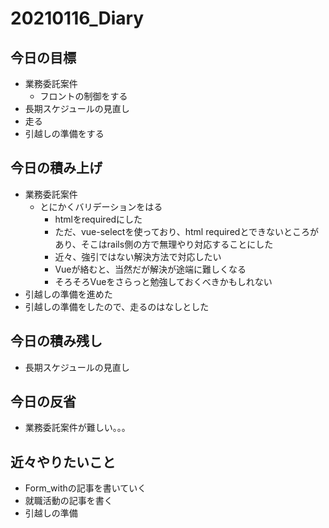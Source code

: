 # 20210116_Diary

## 今日の目標

- 業務委託案件
  - フロントの制御をする
- 長期スケジュールの見直し
- 走る
- 引越しの準備をする

## 今日の積み上げ

- 業務委託案件
  - とにかくバリデーションをはる
    - htmlをrequiredにした
    - ただ、vue-selectを使っており、html requiredとできないところがあり、そこはrails側の方で無理やり対応することにした
    - 近々、強引ではない解決方法で対応したい
    - Vueが絡むと、当然だが解決が途端に難しくなる
    - そろそろVueをさらっと勉強しておくべきかもしれない
- 引越しの準備を進めた
- 引越しの準備をしたので、走るのはなしとした

## 今日の積み残し

- 長期スケジュールの見直し

## 今日の反省

- 業務委託案件が難しい。。。

## 近々やりたいこと

- Form_withの記事を書いていく
- 就職活動の記事を書く
- 引越しの準備
